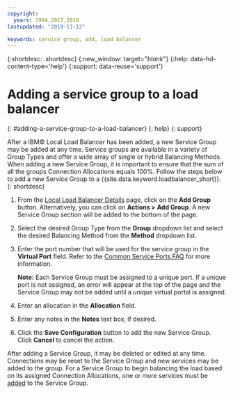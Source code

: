 ```yaml
---
copyright:
  years: 1994,2017,2018
lastupdated: "2019-11-12"

keywords: service group, add, load balancer
---
```


{:shortdesc: .shortdesc}
{:new_window: target="_blank_"}
{:help: data-hd-content-type='help'}
{:support: data-reuse='support'}

# Adding a service group to a load balancer
{: #adding-a-service-group-to-a-load-balancer}
{: help}
{: support}

After a IBM© Local Load Balancer has been added, a new Service Group may be added  at any time. Service groups are available in a variety of Group Types and offer a wide array of single or hybrid Balancing Methods. When adding a new Service Group, it is important to ensure that the sum of all the groups Connection Allocations equals 100%. Follow the steps below to add a new Service Group to a {{site.data.keyword.loadbalancer_short}}.
{: shortdesc}

1. From the [Local Load Balancer Details](/docs/local-load-balancer?topic=local-load-balancer-viewing-local-load-balancer-details#viewing-local-load-balancer-details) page, click on the **Add Group** button. Alternatively, you can click on **Actions > Add Group**. A new Service Group section will be added to the bottom of the page.
2. Select the desired Group Type from the **Group** dropdown list and select the desired Balancing Method from the **Method** dropdown list. 
3. Enter the port number that will be used for the service group in the **Virtual Port** field. Refer to the [Common Service Ports FAQ](/docs/local-load-balancer?topic=local-load-balancer-faqs-for-local-load-balancer#what-services-can-be-load-balanced-) for more information.

	**Note:** Each Service Group must be assigned to a unique port. If a unique port is not assigned, an error will appear at the top of the page and the Service Group may not be added until a unique virtual portal is assigned.
4. Enter an allocation in the **Allocation** field.
5. Enter any notes in the **Notes** text box, if desired.
6. Click the **Save Configuration** button to add the new Service Group. Click **Cancel** to cancel the action.

After adding a Service Group, it may be deleted or edited at any time. Connections may be reset to the Service Group and new services may be added to the group. For a Service Group to begin balancing the load based on its assigned Connection Allocations, one or more services must be [added](/docs/local-load-balancer?topic=local-load-balancer-adding-a-service-to-a-service-group#adding-a-service-to-a-service-group) to the Service Group.
